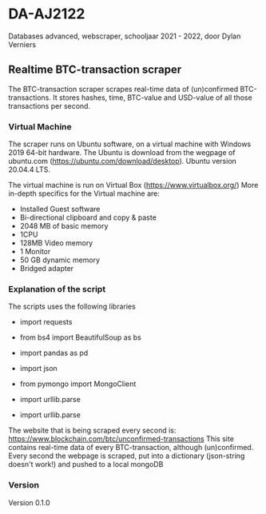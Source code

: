 # DA-AJ2122
Databases advanced, webscraper, schooljaar 2021 - 2022, door Dylan Verniers

## Realtime BTC-transaction scraper
The BTC-transaction scraper scrapes real-time data of (un)confirmed BTC-transactions.
It stores hashes, time, BTC-value and USD-value of all those transactions per second.

### Virtual Machine
The scraper runs on Ubuntu software, on a virtual machine with Windows 2019 64-bit hardware.
The Ubuntu is download from the wegpage of ubuntu.com (https://ubuntu.com/download/desktop).
Ubuntu version 20.04.4 LTS.

The virtual machine is run on Virtual Box (https://www.virtualbox.org/)
More in-depth specifics for the Virtual machine are:
+ Installed Guest software
+ Bi-directional clipboard and copy & paste
+ 2048 MB of basic memory
+ 1CPU
+ 128MB Video memory
+ 1 Monitor
+ 50 GB dynamic memory
+ Bridged adapter

### Explanation of the script
The scripts uses the following libraries
+ import requests
+ from bs4 import BeautifulSoup as bs
+ import pandas as pd
+ import json

+ from pymongo import MongoClient
+ import urllib.parse

+ import urllib.parse

The website that is being scraped every second is: https://www.blockchain.com/btc/unconfirmed-transactions
This site contains real-time data of every BTC-transaction, although (un)confirmed.
Every second the webpage is scraped, put into a dictionary (json-string doesn't work!) and pushed to a local mongoDB

### Version
Version 0.1.0